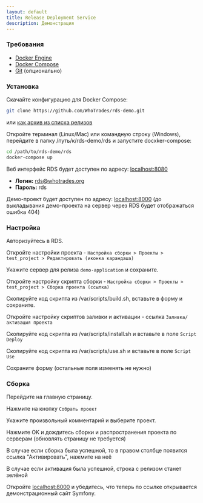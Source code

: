 ```yaml
---
layout: default
title: Release Deployment Service
description: Демонстрация
---
```


### Требования
- [Docker Engine](https://docs.docker.com/get-docker/)
- [Docker Compose](https://docs.docker.com/compose/install/)
- [Git](https://git-scm.com/downloads) (опционально)

### Установка

Скачайте конфигурацию для Docker Compose: 
```bash
git clone https://github.com/WhoTrades/rds-demo.git
```
или [как архив из списка релизов](https://github.com/WhoTrades/rds-demo/releases)

Откройте терминал (Linux/Mac) или командную строку (Windows), перейдите в папку /путь/к/rds-demo/rds и запустите docxker-compose: 
```bash
cd /path/to/rds-demo/rds
docker-compose up
```

Веб интерфейс RDS будет доступен по адресу: [localhost:8080](http://localhost:8080)

* **Логин:** rds@whotrades.org
* **Пароль:** rds

Демо-проект будет доступен по адресу: [localhost:8000](http://localhost:8000) 
(до выкладывания демо-проекта на сервер через RDS будет отображаться ошибка 404)

### Настройка

Авторизуйтесь в RDS.

Откройте настройки проекта - ```Настройка сборки > Проекты > test_project > Редактировать (иконка карандаша)```

Укажите сервер для релиза ```demo-application``` и сохраните.

Откройте настройку скрипта сборки - ```Настройка сборки > Проекты > test_project > Сборка проекта (ссылка)```

Скопируйте код скрипта из /var/scripts/build.sh, вставьте в форму и сохраните.

Откройте настройку скриптов заливки и активации - ссылка ```Заливка/активация проекта```

Скопируйте код скрипта из /var/scripts/install.sh и вставьте в поле ```Script Deploy```

Скопируйте код скрипта из /var/scripts/use.sh и вставьте в поле ```Script Use```

Сохраните форму (остальные поля изменять не нужно)

### Сборка

Перейдите на главную страницу.

Нажмите на кнопку ```Собрать проект```

Укажите произвольный комментарий и выберите проект.

Нажмите OK и дождитесь сборки и распространения проекта по серверам (обновлять страницу не требуется)

В случае если сборка была успешной, то в правом столбце появится ссылка "Активировать", нажмите на неё

В случае если активация была успешной, строка с релизом станет зелёной

Откройте [localhost:8000](http://localhost:8000) и убедитесь, что теперь по ссылке открывается демонстрационный сайт Symfony.
